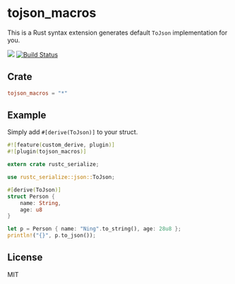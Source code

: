 # tojson_macros

This is a Rust syntax extension generates default `ToJson`
implementation for you.

[![](http://meritbadge.herokuapp.com/tojson_macros)](https://crates.io/crates/tojson_macros)
[![Build Status](https://travis-ci.org/sunng87/tojson_macros.svg?branch=master)](https://travis-ci.org/sunng87/tojson_macros)

## Crate

```toml
tojson_macros = "*"
```

## Example

Simply add `#[derive(ToJson)]` to your struct.

```rust
#![feature(custom_derive, plugin)]
#![plugin(tojson_macros)]

extern crate rustc_serialize;

use rustc_serialize::json::ToJson;

#[derive(ToJson)]
struct Person {
    name: String,
    age: u8
}

let p = Person { name: "Ning".to_string(), age: 28u8 };
println!("{}", p.to_json());
```

## License

MIT

